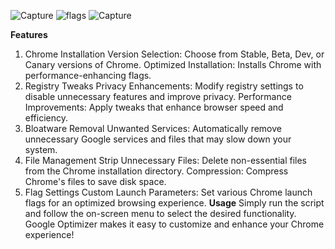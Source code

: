 
  ![Capture]((https://github.com/TheSPEEDO/Google-Optimization-Batch/releases/tag/v3.0))
    ![flags]((https://github.com/TheSPEEDO/Google-Optimization-Batch/releases/tag/v3.0))
![Capture]([https://github.com/user-attachments/assets/b201b43e-9558-4e25-b144-683a9078cdf7]https://github.com/TheSPEEDO/Google-Optimization-Batch/releases/tag/v3.0)

**Features**
1. Chrome Installation
Version Selection: Choose from Stable, Beta, Dev, or Canary versions of Chrome.
Optimized Installation: Installs Chrome with performance-enhancing flags.
2. Registry Tweaks
Privacy Enhancements: Modify registry settings to disable unnecessary features and improve privacy.
Performance Improvements: Apply tweaks that enhance browser speed and efficiency.
3. Bloatware Removal
Unwanted Services: Automatically remove unnecessary Google services and files that may slow down your system.
4. File Management
Strip Unnecessary Files: Delete non-essential files from the Chrome installation directory.
Compression: Compress Chrome's files to save disk space.
5. Flag Settings
Custom Launch Parameters: Set various Chrome launch flags for an optimized browsing experience.
**Usage**
Simply run the script and follow the on-screen menu to select the desired functionality. Google Optimizer makes it easy to customize and enhance your Chrome experience!
